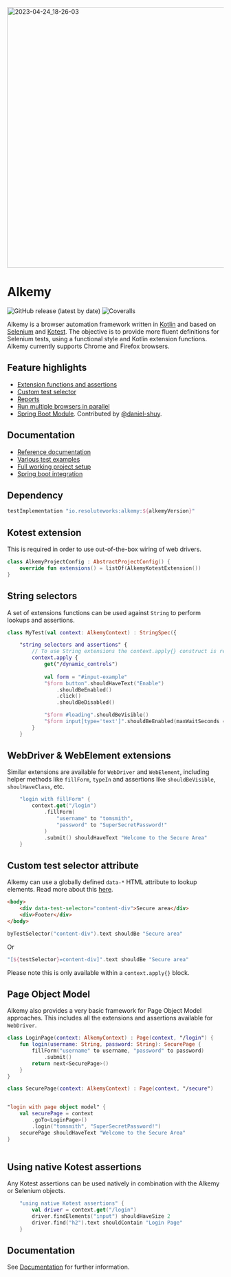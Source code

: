<img width="606" alt="2023-04-24_18-26-03" src="https://user-images.githubusercontent.com/2995576/234071539-5eec3c7e-0b66-49cf-aa55-58a664002817.png">

# Alkemy

![GitHub release (latest by date)](https://img.shields.io/github/v/release/cosmin-marginean/alkemy)
![Coveralls](https://img.shields.io/coverallsCoverage/github/cosmin-marginean/alkemy)

Alkemy is a browser automation framework written in [Kotlin](https://kotlinlang.org/) and based on [Selenium](https://www.selenium.dev/) and [Kotest](https://kotest.io/).
The objective is to provide more fluent definitions for Selenium tests, using a functional style and Kotlin extension functions. Alkemy currently supports Chrome and Firefox browsers. 

## Feature highlights
* [Extension functions and assertions](https://github.com/cosmin-marginean/alkemy#string-selectors)
* [Custom test selector](https://github.com/cosmin-marginean/alkemy/wiki/Test-selector-attribute)
* [Reports](https://github.com/cosmin-marginean/alkemy/wiki/Reports-and-screenshots)
* [Run multiple browsers in parallel](https://github.com/cosmin-marginean/alkemy/wiki/Running-tests-in-parallel)
* [Spring Boot Module](alkemy-spring/README.md). Contributed by [@daniel-shuy](https://github.com/daniel-shuy).

## Documentation
* [Reference documentation](https://github.com/cosmin-marginean/alkemy/wiki)
* [Various test examples](https://github.com/cosmin-marginean/alkemy/tree/main/src/test/kotlin/io/alkemy/examples)
* [Full working project setup](https://github.com/cosmin-marginean/alkemy/tree/main/sample-project)
* [Spring boot integration](alkemy-spring/README.md)

## Dependency
```groovy
testImplementation "io.resoluteworks:alkemy:${alkemyVersion}"
```

## Kotest extension
This is required in order to use out-of-the-box wiring of web drivers.
```kotlin
class AlkemyProjectConfig : AbstractProjectConfig() {
    override fun extensions() = listOf(AlkemyKotestExtension())
}
```

## String selectors
A set of extensions functions can be used against `String` to perform lookups and assertions.
```kotlin
class MyTest(val context: AlkemyContext) : StringSpec({

    "string selectors and assertions" {
        // To use String extensions the context.apply{} construct is required
        context.apply {
            get("/dynamic_controls")
            
            val form = "#input-example"
            "$form button".shouldHaveText("Enable")
                .shouldBeEnabled()
                .click()
                .shouldBeDisabled()

            "$form #loading".shouldBeVisible()
            "$form input[type='text']".shouldBeEnabled(maxWaitSeconds = 10)
        }
    }
```

## WebDriver & WebElement extensions
Similar extensions are available for `WebDriver` and `WebElement`, including
helper methods like `fillForm`, `typeIn` and assertions like `shouldBeVisible`, `shoulHaveClass`, etc.

```kotlin
    "login with fillForm" {
        context.get("/login")
            .fillForm(
                "username" to "tomsmith",
                "password" to "SuperSecretPassword!"
            )
            .submit() shouldHaveText "Welcome to the Secure Area"
    }
```

## Custom test selector attribute
Alkemy can use a globally defined `data-*` HTML attribute to lookup elements.
Read more about this [here](https://github.com/cosmin-marginean/alkemy/wiki/Test-selector-attribute).
```html
<body>
    <div data-test-selector="content-div">Secure area</div>
    <div>Footer</div>
</body>
```
```kotlin
byTestSelector("content-div").text shouldBe "Secure area"
```
Or 
```kotlin
"[${testSelector}=content-div]".text shouldBe "Secure area"
```
Please note this is only available within a `context.apply{}` block.

## Page Object Model
Alkemy also provides a very basic framework for Page Object Model approaches. This includes all the extensions and
assertions available for `WebDriver`.

```kotlin
class LoginPage(context: AlkemyContext) : Page(context, "/login") {
    fun login(username: String, password: String): SecurePage {
        fillForm("username" to username, "password" to password)
            .submit()
        return next<SecurePage>()
    }
}

class SecurePage(context: AlkemyContext) : Page(context, "/secure")


"login with page object model" {
    val securePage = context
        .goTo<LoginPage>()
        .login("tomsmith", "SuperSecretPassword!")
    securePage shouldHaveText "Welcome to the Secure Area"
}
    
```

## Using native Kotest assertions
Any Kotest assertions can be used natively in combination with the Alkemy or Selenium objects.

```kotlin
    "using native Kotest assertions" {
        val driver = context.get("/login")
        driver.findElements("input") shouldHaveSize 2
        driver.find("h2").text shouldContain "Login Page"
    }
```

## Documentation
See [Documentation](https://github.com/cosmin-marginean/alkemy/wiki) for further information.
